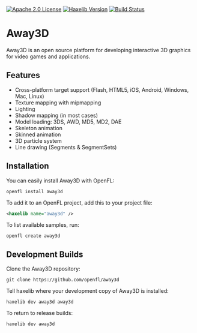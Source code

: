 [![Apache 2.0 License](https://img.shields.io/badge/license-Apache-blue.svg?style=flat)](LICENSE.md) [![Haxelib Version](https://img.shields.io/github/tag/openfl/away3d.svg?style=flat&label=haxelib)](http://lib.haxe.org/p/away3d) [![Build Status](https://img.shields.io/circleci/project/github/openfl/away3d/master.svg)](https://circleci.com/gh/openfl/away3d)

Away3D
======

Away3D is an open source platform for developing interactive 3D graphics for video games and applications.


Features
--------

- Cross-platform target support (Flash, HTML5, iOS, Android, Windows, Mac, Linux)
- Texture mapping with mipmapping
- Lighting
- Shadow mapping (in most cases)
- Model loading: 3DS, AWD, MD5, MD2, DAE
- Skeleton animation
- Skinned animation
- 3D particle system
- Line drawing (Segments & SegmentSets)


Installation
------------

You can easily install Away3D with OpenFL:

    openfl install away3d

To add it to an OpenFL project, add this to your project file:

```xml
<haxelib name="away3d" />
```

To list available samples, run:

    openfl create away3d


Development Builds
------------------

Clone the Away3D repository:

    git clone https://github.com/openfl/away3d


Tell haxelib where your development copy of Away3D is installed:

    haxelib dev away3d away3d


To return to release builds:

    haxelib dev away3d

